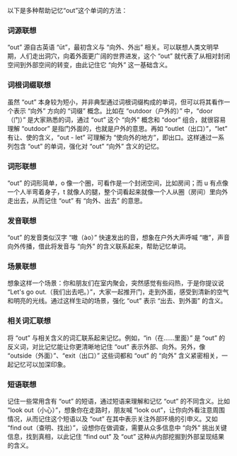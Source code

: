 以下是多种帮助记忆“out”这个单词的方法：

### 词源联想
“out” 源自古英语 “ūt”，最初含义与 “向外、外出” 相关。可以联想人类文明早期，人们走出洞穴，向着外面更广阔的世界进发，这个 “out” 就代表了从相对封闭空间到外部空间的转变，由此记住它 “向外” 这一基础含义。

### 词根词缀联想
虽然 “out” 本身较为短小，并非典型通过词根词缀构成的单词，但可以将其看作一个表示 “向外” 方向的 “词缀” 概念。比如在 “outdoor（户外的）” 中，“door（门）” 是大家熟悉的词，通过 “out” 这个 “向外” 概念和 “door” 组合，就很容易理解 “outdoor” 是指门外面的，也就是户外的意思。再如 “outlet（出口）”，“let” 有让、使的含义，“out - let” 可理解为 “使向外的地方”，即出口。这样通过一系列包含 “out” 的单词，强化对 “out” “向外” 含义的记忆。

### 词形联想
“out” 的词形简单，o 像一个圈，可看作是一个封闭空间，比如房间；而 u 有点像一个人半弯着身子，t 就像人的腿，整个词看起来就像一个人从圈（房间）里向外走出去，从而记住 “out” 有 “向外、出去” 的意思。

### 发音联想
“out” 的发音类似汉字 “嗷（ào）” 快速发出的音，想象在户外大声呼喊 “嗷”，声音向外传播，借此将发音与 “向外” 的含义联系起来，帮助记忆单词。

### 场景联想
想象这样一个场景：你和朋友们在室内聚会，突然感觉有些闷热，于是你提议说 “Let's go out.（我们出去吧。）”，大家一起推开门，走到外面，感受到清新的空气和明亮的光线。通过这样生动的场景，强化 “out” 表示 “出去、到外面” 的含义。

### 相关词汇联想
将 “out” 与相关含义的词汇联系起来记忆。例如，“in（在……里面）” 是 “out” 的反义词，对比记忆能让你更清晰地记住 “out” 表示外部、向外。另外，像 “outside（外面）”、“exit（出口）” 这些词都和 “out” 的 “向外” 含义紧密相关，一起记忆可以加深印象。

### 短语联想
记住一些常用含有 “out” 的短语，通过短语来理解和记忆 “out” 的不同含义。比如 “look out（小心）”，想象你在走路时，朋友喊 “look out”，让你向外看注意周围情况，从而记住这个短语以及 “out” 在其中表示关注外部环境的引申义。又如 “find out（查明、找出）”，设想你在做调查，需要从众多信息中 “向外” 挑出关键信息，找到真相，以此记住 “find out” 及 “out” 这种从内部挖掘到外部呈现结果的含义。 